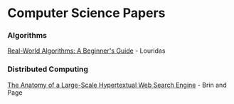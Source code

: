 # Computer Science Papers

### Algorithms
[Real-World Algorithms: A Beginner's Guide](https://www.amazon.com/Real-World-Algorithms-Beginners-Guide-Press/dp/0262035707/ref=sr_1_1?keywords=real+world+algorithms&qid=1549901131&s=books&sr=1-1) - Louridas 

### Distributed Computing
[The Anatomy of a Large-Scale Hypertextual
Web Search Engine](/src/anatomy-of-search-engine.pdf) - Brin and Page


